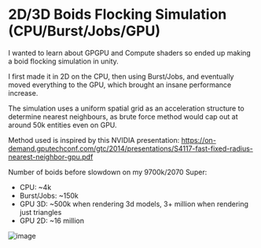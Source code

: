 # 2D/3D Boids Flocking Simulation (CPU/Burst/Jobs/GPU)

I wanted to learn about GPGPU and Compute shaders so ended up making a boid flocking simulation in unity. 

I first made it in 2D on the CPU, then using Burst/Jobs, and eventually moved everything to the GPU, which brought an insane performance increase.

The simulation uses a uniform spatial grid as an acceleration structure to determine nearest neighbours, as brute force method would cap out at around 50k entities even on GPU. 

Method used is inspired by this NVIDIA presentation: https://on-demand.gputechconf.com/gtc/2014/presentations/S4117-fast-fixed-radius-nearest-neighbor-gpu.pdf

Number of boids before slowdown on my 9700k/2070 Super:

- CPU: ~4k
- Burst/Jobs: ~150k
- GPU 3D: ~500k when rendering 3d models, 3+ million when rendering just triangles
- GPU 2D: ~16 million

![image](https://user-images.githubusercontent.com/17734528/197126576-3a6d47ba-d65c-458f-aaf5-f0f9609cdefb.png)
